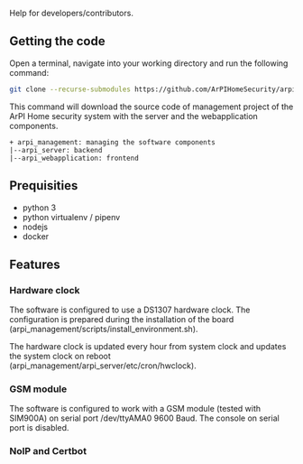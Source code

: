 Help for developers/contributors.

## Getting the code

Open a terminal, navigate into your working directory and run the following command:
```bash
git clone --recurse-submodules https://github.com/ArPIHomeSecurity/arpi_management.git
```
This command will download the source code of management project of
the ArPI Home security system with the server and the webapplication components.

```
+ arpi_management: managing the software components
|--arpi_server: backend
|--arpi_webapplication: frontend
```

## Prequisities

* python 3
* python virtualenv / pipenv
* nodejs
* docker

## Features

### Hardware clock

The software is configured to use a DS1307 hardware clock. The configuration is prepared during the installation of the board (arpi_management/scripts/install_environment.sh).

The hardware clock is updated every hour from system clock and updates the system clock on reboot (arpi_management/arpi_server/etc/cron/hwclock).

### GSM module

The software is configured to work with a GSM module (tested with SIM900A) on serial port /dev/ttyAMA0 9600 Baud.
The console on serial port is disabled.

### NoIP and Certbot
